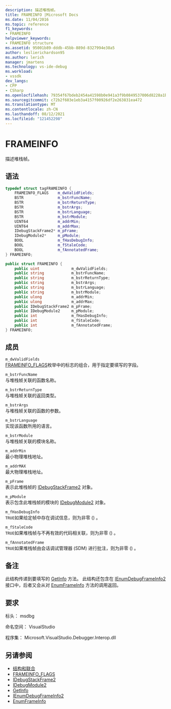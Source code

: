 ```yaml
---
description: 描述堆栈帧。
title: FRAMEINFO |Microsoft Docs
ms.date: 11/04/2016
ms.topic: reference
f1_keywords:
- FRAMEINFO
helpviewer_keywords:
- FRAMEINFO structure
ms.assetid: 95001b89-dddb-45bb-889d-8327994e38a5
author: leslierichardson95
ms.author: lerich
manager: jmartens
ms.technology: vs-ide-debug
ms.workload:
- vssdk
dev_langs:
- CPP
- CSharp
ms.openlocfilehash: 79354f67bdeb2454a41598b0e941a3f9b0849537006d8228a1b3c1e9e35eab98
ms.sourcegitcommit: c72b2f603e1eb3a4157f00926df2e263831ea472
ms.translationtype: MT
ms.contentlocale: zh-CN
ms.lasthandoff: 08/12/2021
ms.locfileid: "121452298"
---
```

# <a name="frameinfo"></a>FRAMEINFO
描述堆栈帧。

## <a name="syntax"></a>语法

```cpp
typedef struct tagFRAMEINFO {
    FRAMEINFO_FLAGS    m_dwValidFields;
    BSTR               m_bstrFuncName;
    BSTR               m_bstrReturnType;
    BSTR               m_bstrArgs;
    BSTR               m_bstrLanguage;
    BSTR               m_bstrModule;
    UINT64             m_addrMin;
    UINT64             m_addrMax;
    IDebugStackFrame2* m_pFrame;
    IDebugModule2*     m_pModule;
    BOOL               m_fHasDebugInfo;
    BOOL               m_fStaleCode;
    BOOL               m_fAnnotatedFrame;
} FRAMEINFO;
```

```csharp
public struct FRAMEINFO {
    public uint              m_dwValidFields;
    public string            m_bstrFuncName;
    public string            m_bstrReturnType;
    public string            m_bstrArgs;
    public string            m_bstrLanguage;
    public string            m_bstrModule;
    public ulong             m_addrMin;
    public ulong             m_addrMax;
    public IDebugStackFrame2 m_pFrame;
    public IDebugModule2     m_pModule;
    public int               m_fHasDebugInfo;
    public int               m_fStaleCode;
    public int               m_fAnnotatedFrame;
} FRAMEINFO;
```

## <a name="members"></a>成员
`m_dwValidFields`\
[FRAMEINFO_FLAGS](../../../extensibility/debugger/reference/frameinfo-flags.md)枚举中的标志的组合，用于指定要填写的字段。

`m_bstrFuncName`\
与堆栈帧关联的函数名称。

`m_bstrReturnType`\
与堆栈帧关联的返回类型。

`m_bstrArgs`\
与堆栈帧关联的函数的参数。

`m_bstrLanguage`\
实现该函数所用的语言。

`m_bstrModule`\
与堆栈帧关联的模块名称。

`m_addrMin`\
最小物理堆栈地址。

`m_addrMAX`\
最大物理堆栈地址。

`m_pFrame`\
表示此堆栈帧的 [IDebugStackFrame2](../../../extensibility/debugger/reference/idebugstackframe2.md) 对象。

`m_pModule`\
表示包含此堆栈帧的模块的 [IDebugModule2](../../../extensibility/debugger/reference/idebugmodule2.md) 对象。

`m_fHasDebugInfo`\
`TRUE`如果给定帧中存在调试信息，则为非零 () 。

`m_fStaleCode`\
`TRUE`如果堆栈帧与不再有效的代码相关联，则为非零 () 。

`m_fAnnotatedFrame`\
`TRUE`如果堆栈帧由会话调试管理器 (SDM) 进行批注，则为非零 () 。

## <a name="remarks"></a>备注
此结构传递到要填写的 [GetInfo](../../../extensibility/debugger/reference/idebugstackframe2-getinfo.md) 方法。 此结构还包含在 [IEnumDebugFrameInfo2](../../../extensibility/debugger/reference/ienumdebugframeinfo2.md) 接口中，后者又会从对 [EnumFrameInfo](../../../extensibility/debugger/reference/idebugthread2-enumframeinfo.md) 方法的调用返回。

## <a name="requirements"></a>要求
标头： msdbg

命名空间： VisualStudio

程序集： Microsoft.VisualStudio.Debugger.Interop.dll

## <a name="see-also"></a>另请参阅
- [结构和联合](../../../extensibility/debugger/reference/structures-and-unions.md)
- [FRAMEINFO_FLAGS](../../../extensibility/debugger/reference/frameinfo-flags.md)
- [IDebugStackFrame2](../../../extensibility/debugger/reference/idebugstackframe2.md)
- [IDebugModule2](../../../extensibility/debugger/reference/idebugmodule2.md)
- [GetInfo](../../../extensibility/debugger/reference/idebugstackframe2-getinfo.md)
- [IEnumDebugFrameInfo2](../../../extensibility/debugger/reference/ienumdebugframeinfo2.md)
- [EnumFrameInfo](../../../extensibility/debugger/reference/idebugthread2-enumframeinfo.md)
